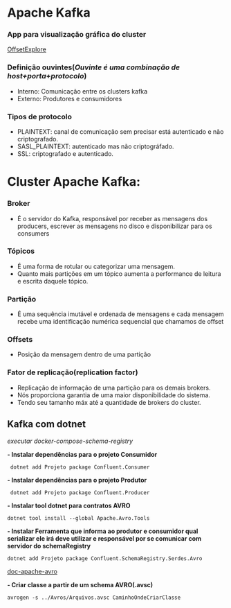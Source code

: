# Apache Kafka

### App para visualização gráfica do cluster 
<a href="https://www.kafkatool.com/" target="_blank">OffsetExplore</a>

### Definição ouvintes(*Ouvinte é uma combinação de host+porta+protocolo*)
- Interno: Comunicação entre os clusters kafka
- Externo: Produtores e consumidores

### Tipos de protocolo
- PLAINTEXT: canal de comunicação sem precisar está autenticado e não criptografado.
- SASL_PLAINTEXT: autenticado mas não criptográfado.
- SSL: criptografado e autenticado.

# Cluster Apache Kafka:
### Broker
- É o servidor do Kafka, responsável por receber as mensagens dos producers, escrever as mensagens no disco e disponibilizar para os consumers
   
### Tópicos
- É uma forma de rotular ou categorizar uma mensagem.
- Quanto mais partições em um tópico aumenta a performance de leitura e escrita daquele tópico.
  
### Partição
- É uma sequência imutável e ordenada de mensagens e cada mensagem recebe uma identificação numérica sequencial que chamamos de offset

### Offsets
- Posição da mensagem dentro de uma partição

### Fator de replicação(replication factor)
- Replicação de informação de uma partição para os demais brokers.
- Nós proporciona garantia de uma maior disponibilidade do sistema.
- Tendo seu tamanho máx até a quantidade de brokers do cluster.
  
## Kafka com dotnet
*executar docker-compose-schema-registry*

**- Instalar dependências para o projeto Consumidor**

     dotnet add Projeto package Confluent.Consumer

**- Instalar dependências para o projeto Produtor**

     dotnet add Projeto package Confluent.Producer

**- Instalar tool dotnet para contratos AVRO**

    dotnet tool install --global Apache.Avro.Tools

**- Instalar  Ferramenta que informa ao produtor e consumidor qual serializar ele irá deve utilizar e responsável por se comunicar com servidor do schemaRegistry**

    dotnet add Projeto package Confluent.SchemaRegistry.Serdes.Avro

<a href="https://avro.apache.org/" target="_blank">doc-apache-avro</a>

**- Criar classe a partir de um schema AVRO(.avsc)**

    avrogen -s ../Avros/Arquivos.avsc CaminhoOndeCriarClasse


    